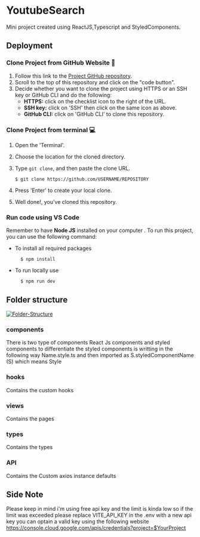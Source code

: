 # YoutubeSearch
Mini project created using ReactJS,Typescript and StyledComponents.

## Deployment

### Clone Project from GitHub Website 📁

1. Follow this link to the [Project GitHub repository](https://github.com/Aladdin-Abbas/YoutubeSearch/).
2. Scroll to the top of this repository and click on the "code button".
3. Decide whether you want to clone the project using HTTPS or an SSH key or GitHub CLI and do the following:
   - **HTTPS:** click on the checklist icon to the right of the URL.
   - **SSH key:** click on 'SSH' then click on the same icon as above.
   - **GitHub CLI:** click on 'GitHub CLI' to clone this repository.

### Clone Project from terminal 💻

1.  Open the 'Terminal'.
2.  Choose the location for the cloned directory.
3.  Type `git clone`, and then paste the clone URL.

        $ git clone https://github.com/USERNAME/REPOSITORY

4.  Press 'Enter' to create your local clone.
5.  Well done!, you've cloned this repository.

### Run code using VS Code

Remember to have **Node JS** installed on your computer . To run this project, you can use the following command:

- To install all required packages 

        $ npm install

- To run locally use
        
        $ npm run dev

## Folder structure
<a href="https://imgbb.com/"><img src="https://i.ibb.co/m576WYs/Folder-Structure.jpg" alt="Folder-Structure" border="0" /></a>

### components
There is two type of components React Js components and styled components to differentiate the styled components is writting 
in the following way Name.style.ts and then imported as S.styledComponentName (S) which means Style

### hooks
Contains the custom hooks

### views
Contains the pages

### types
Contains the types 

### API
Contains the Custom axios instance defaults

## Side Note
Please keep in mind i'm using free api key and the limit is kinda low so if the limit was exceeded please replace VITE_API_KEY in the .env with a new api key
you can optain a valid key using the following website https://console.cloud.google.com/apis/credentials?project=$YourProject

